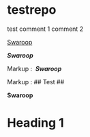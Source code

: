 # testrepo
test
comment 1
comment 2

[Swaroop](http://www.google.fr/) 

***Swaroop***

Markup :  ___Swaroop___


Markup :  ## Test ##

__Swaroop__

# Heading 1 #
